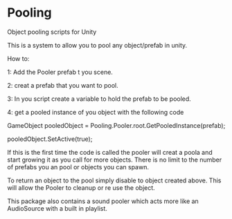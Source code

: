 # Pooling
Object pooling scripts for Unity

This is a system to allow you to pool any object/prefab in unity.

How to:

1: Add the Pooler prefab t you scene.

2: creat a prefab that you want to pool.

3: In you script create a variable to hold the prefab to be pooled.

4: get a pooled instance of you object with the following code

GameObject pooledObject = Pooling.Pooler.root.GetPooledInstance(prefab);

pooledObject.SetActive(true);

If this is the first time the code is called the pooler will creat a poola and start growing it as you call for more objects.
There is no limit to the number of prefabs you an pool or objects you can spawn.

To return an object to the pool simply disable to object created above. This will allow the Pooler to cleanup or re use the object.

This package also contains a sound pooler which acts more like an AudioSource with a built in playlist. 
